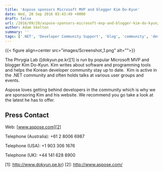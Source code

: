 ```yaml
---
title: 'Aspose sponsors Microsoft MVP and blogger Kim Do-Kyun'
date: Wed, 28 Sep 2016 03:43:49 +0000
draft: false
url: /2016/09/28/aspose-sponsors-microsoft-mvp-and-blogger-kim-do-kyun/
author: Adam Skelton
summary: ''
tags: ['.NET', 'Developer Community Support', 'blog', 'community', 'developers', 'dokyun', 'sponsorship']
---
```




{{< figure align=center src="images/Screenshot_1.png" alt="">}}


The Phrygia Lab ([dokyun.pe.kr][1] is run by popular Microsoft MVP and blogger Kim Do-Kyun. Kim writes about software and programming tools and helps the Korean developer community stay up to date.  Kim is active in the .NET community and often holds talks at various user groups and events.

Aspose loves getting behind developers in the community which is why we are sponsoring Kim and his website. We recommend you go take a look at the latest he has to offer.

## Press Contact

Web: [www.aspose.com][2]

Telephone (Australia): +61 2 8006 6987

Telephone (USA): +1 903 306 1676

Telephone (UK): +44 141 628 8900




[1]: http://www.dokyun.pe.kr)
[2]: http://www.aspose.com/



